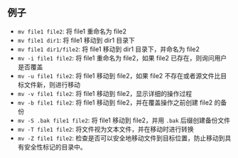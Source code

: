 ## 例子

- `mv file1 file2`: 将 file1 重命名为 file2
- `mv file1 dir1`: 将 file1 移动到 dir1 目录下
- `mv file1 dir1/file2`: 将 file1 移动到 dir1 目录下，并命名为 file2
- `mv -i file1 file2`: 将 file1 重命名为 file2，如果 file2 已存在，则询问用户是否覆盖
- `mv -u file1 file2`: 将 file1 移动到 file2，如果 file2 不存在或者源文件比目标文件新，则进行移动
- `mv -v file1 file2`: 将 file1 移动到 file2，显示详细的操作过程
- `mv -b file1 file2`: 将 file1 移动到 file2，并在覆盖操作之前创建 file2 的备份
- `mv -S .bak file1 file2`: 将 file1 移动到 file2，并用 `.bak` 后缀创建备份文件
- `mv -T file1 file2`: 将文件视为文本文件，并在移动时进行转换
- `mv -Z file1 file2`: 检查是否可以安全地移动文件到目标位置，防止移动到具有安全性标记的目录中。
